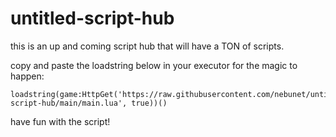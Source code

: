# untitled-script-hub

this is an up and coming script hub that will have a TON of scripts.

copy and paste the loadstring below in your executor for the magic to happen:

```
loadstring(game:HttpGet('https://raw.githubusercontent.com/nebunet/untitled-script-hub/main/main.lua', true))()
```

have fun with the script!
